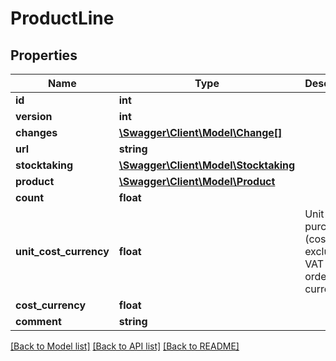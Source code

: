 # ProductLine

## Properties
Name | Type | Description | Notes
------------ | ------------- | ------------- | -------------
**id** | **int** |  | [optional] 
**version** | **int** |  | [optional] 
**changes** | [**\Swagger\Client\Model\Change[]**](Change.md) |  | [optional] 
**url** | **string** |  | [optional] 
**stocktaking** | [**\Swagger\Client\Model\Stocktaking**](Stocktaking.md) |  | 
**product** | [**\Swagger\Client\Model\Product**](Product.md) |  | 
**count** | **float** |  | [optional] 
**unit_cost_currency** | **float** | Unit price purchase (cost) excluding VAT in the order&#x27;s currency | [optional] 
**cost_currency** | **float** |  | [optional] 
**comment** | **string** |  | [optional] 

[[Back to Model list]](../../README.md#documentation-for-models) [[Back to API list]](../../README.md#documentation-for-api-endpoints) [[Back to README]](../../README.md)


